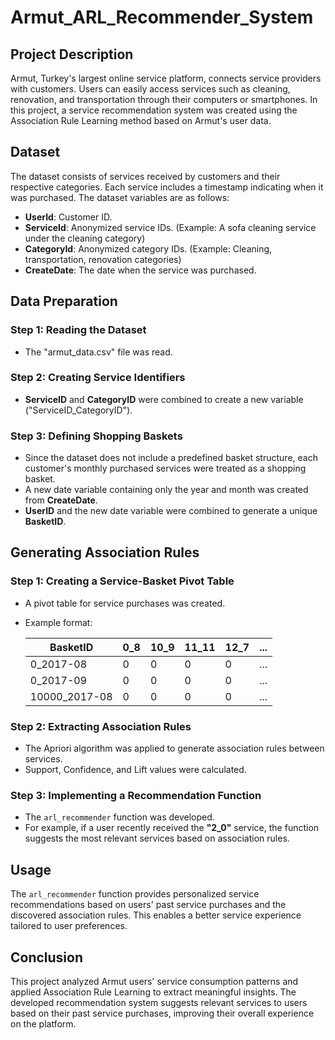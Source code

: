 # Armut_ARL_Recommender_System

## Project Description

Armut, Turkey's largest online service platform, connects service providers with customers. Users can easily access services such as cleaning, renovation, and transportation through their computers or smartphones. In this project, a service recommendation system was created using the Association Rule Learning method based on Armut's user data.

## Dataset
The dataset consists of services received by customers and their respective categories. Each service includes a timestamp indicating when it was purchased. The dataset variables are as follows:

- **UserId**: Customer ID.
- **ServiceId**: Anonymized service IDs. (Example: A sofa cleaning service under the cleaning category)
- **CategoryId**: Anonymized category IDs. (Example: Cleaning, transportation, renovation categories)
- **CreateDate**: The date when the service was purchased.

## Data Preparation

### Step 1: Reading the Dataset
- The "armut_data.csv" file was read.

### Step 2: Creating Service Identifiers
- **ServiceID** and **CategoryID** were combined to create a new variable ("ServiceID_CategoryID").

### Step 3: Defining Shopping Baskets
- Since the dataset does not include a predefined basket structure, each customer's monthly purchased services were treated as a shopping basket.
- A new date variable containing only the year and month was created from **CreateDate**.
- **UserID** and the new date variable were combined to generate a unique **BasketID**.

## Generating Association Rules

### Step 1: Creating a Service-Basket Pivot Table
- A pivot table for service purchases was created.
- Example format:

  | BasketID     | 0_8 | 10_9 | 11_11 | 12_7 | ... |
  |-------------|----|----|------|-----|-----|
  | 0_2017-08   |  0 |  0 |   0  |  0  | ... |
  | 0_2017-09   |  0 |  0 |   0  |  0  | ... |
  | 10000_2017-08 |  0 |  0 |   0  |  0  | ... |

### Step 2: Extracting Association Rules
- The Apriori algorithm was applied to generate association rules between services.
- Support, Confidence, and Lift values were calculated.

### Step 3: Implementing a Recommendation Function
- The `arl_recommender` function was developed.
- For example, if a user recently received the **"2_0"** service, the function suggests the most relevant services based on association rules.

## Usage

The `arl_recommender` function provides personalized service recommendations based on users' past service purchases and the discovered association rules. This enables a better service experience tailored to user preferences.

## Conclusion
This project analyzed Armut users' service consumption patterns and applied Association Rule Learning to extract meaningful insights. The developed recommendation system suggests relevant services to users based on their past service purchases, improving their overall experience on the platform.
